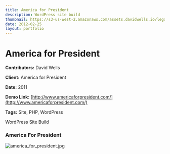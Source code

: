 ```yaml
---
title: America for President
description: WordPress site build
thumbnail: https://s3-us-west-2.amazonaws.com/assets.davidwells.io/legacy/2015/03/1425424248_america_for_president-450x347.jpg
date: 2012-02-25
layout: portfolio
---
```


# America for President

**Contributors:** David Wells

**Client:** America for President

**Date:** 2011

**Demo Link:** [http://www.americaforpresident.com/](http://www.americaforpresident.com/)

**Tags:** Site, PHP, WordPress

WordPress Site Build

### America For President

![](https://s3-us-west-2.amazonaws.com/assets.davidwells.io/work/america-for-president.jpg "america_for_president.jpg")

